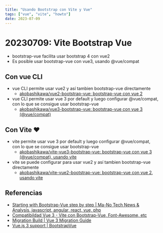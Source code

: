 ```yaml
---
title: "Usando Bootstrap con Vite y Vue"
tags: ["vue", "vite", "howto"]
date: 2023-07-09
---
```

# 20230709: Vite Bootstrap Vue

<TagsLinks />

- bootstrap-vue facilita usar bootstrap 4 con vue2
- Es posible usar bootstrap-vue con vue3, usando @vue/compat

## Con vue CLI
- vue CLI permite usar vue2 y así tambien bootstrap-vue directamente
	- [akobashikawa/vue2-bootstrap-vue: bootstrap-vue con vue 2](https://github.com/akobashikawa/vue2-bootstrap-vue)
- vue CLI permite usar vue 3 por default y luego configurar @vue/compat, con lo que se consigue usar bootstrap-vue
	- [akobashikawa/vue3-bootstrap-vue: bootstrap-vue con vue 3 (@vue/compat)](https://github.com/akobashikawa/vue3-bootstrap-vue)

## Con Vite ❤️
- vite permite usar vue 3 por default y luego configurar @vue/compat, con lo que se consigue usar bootstrap-vue
	- [akobashikawa/vite-vue3-bootstrap-vue: bootstrap-vue con vue 3 (@vue/compat), usando vite](https://github.com/akobashikawa/vite-vue3-bootstrap-vue)
- vite se puede configurar para usar vue2 y así tambien bootstrap-vue directamente
	- [akobashikawa/vite-vue2-bootstrap-vue: bootstrap-vue con vue 2, usando vite](https://github.com/akobashikawa/vite-vue2-bootstrap-vue)

## Referencias

- [Starting with Bootstrap-Vue step by step | Ma-No Tech News & Analysis, javascript, angular, react, vue, php](https://www.ma-no.org/en/programming/javascript/starting-with-bootstrap-vue-step-by-step)
- [Compatibildad Vue 3 - Vite con Bootstrap-Vue, Font-Awesome, etc](https://platzi.com/tutoriales/1856-avanzado-vue/23120-compatibildad-vue-3-vite-con-bootstrap-vue-font-awesome-etc/)
- [Migration Build | Vue 3 Migration Guide](https://v3-migration.vuejs.org/migration-build.html#upgrade-workflow)
- [Vue.js 3 support | BootstrapVue](https://bootstrap-vue.org/vue3)